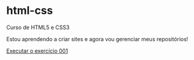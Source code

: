 # html-css
 Curso de HTML5 e CSS3

 Estou aprendendo a criar sites e agora vou gerenciar meus repositórios!

<a href="https://ellyton.github.io/html-css/exercicios/ex001/index.html"> Executar o exercício 001</a>